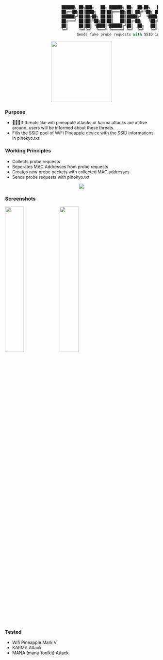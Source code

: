 
```python

                          ██████╗ ██╗███╗   ██╗ ██████╗ ██╗  ██╗██╗   ██╗ ██████╗ 
                          ██╔══██╗██║████╗  ██║██╔═══██╗██║ ██╔╝╚██╗ ██╔╝██╔═══██╗
                          ██████╔╝██║██╔██╗ ██║██║   ██║█████╔╝  ╚████╔╝ ██║   ██║
                          ██╔═══╝ ██║██║╚██╗██║██║   ██║██╔═██╗   ╚██╔╝  ██║   ██║
                          ██║     ██║██║ ╚████║╚██████╔╝██║  ██╗   ██║   ╚██████╔╝
                          ╚═╝     ╚═╝╚═╝  ╚═══╝ ╚═════╝ ╚═╝  ╚═╝   ╚═╝    ╚═════╝ 
                                 Sends fake probe requests with SSID ınfo                                        
```

<p align="center">
<img src="pin.png" height="200" width="200"></img>
</p>


### Purpose
+ 🍓🤥🍍If threats like wifi pineapple attacks or karma attacks are active around, users will be informed about these threats. 
+ Fills the SSID pool of WiFi Pineapple device with the SSID informations in pinokyo.txt


### Working Principles

+ Collects probe requests
+ Seperates MAC Addresses from probe requests
+ Creates new probe packets with collected MAC addresses
+ Sends probe requests with pinokyo.txt

<p align="center">
<img src="pinokyo.png"></img>
</p>

### Screenshots

<img src="piscreen.jpg" height="%45" width="35%"></img>
<img src="piscreen2.png" width="35%"></img>

### Tested

+ Wifi Pineapple Mark V
+ KARMA Attack
+ MANA (mana-toolkit) Attack
